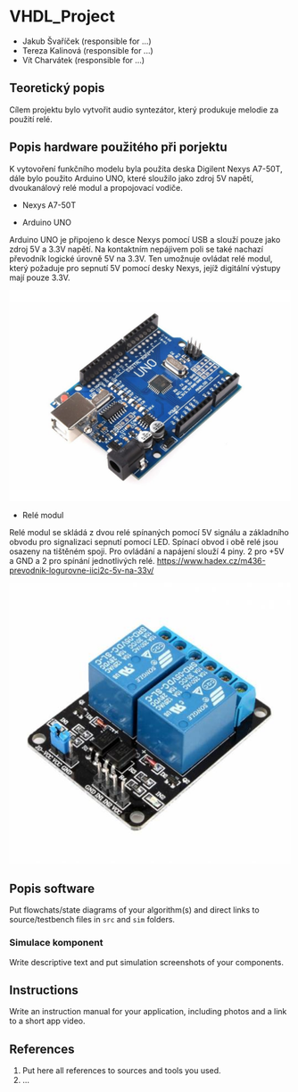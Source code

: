 # VHDL_Project

* Jakub Švaříček (responsible for ...)
* Tereza Kalinová (responsible for ...)
* Vít Charvátek (responsible for ...)

## Teoretický popis

Cílem projektu bylo vytvořit audio syntezátor, který produkuje melodie za použití relé.

## Popis hardware použitého při porjektu

K vytovoření funkčního modelu byla použita deska Digilent Nexys A7-50T, dále bylo použito Arduino UNO, které sloužilo jako zdroj 5V napětí, dvoukanálový relé modul a propojovací vodiče.

* Nexys A7-50T

* Arduino UNO

Arduino UNO je připojeno k desce Nexys pomocí USB a slouží pouze jako zdroj 5V a 3.3V napětí. Na kontaktním nepájivem poli se také nachazí převodník logické úrovně 5V na 3.3V. Ten umožnuje ovládat relé modul, který požaduje pro sepnutí 5V pomocí desky Nexys, jejíž digitální výstupy mají pouze 3.3V.

![arduino_uno](images/arduino_uno.jpg)

* Relé modul

Relé modul se skládá z dvou relé spínaných pomocí 5V signálu a základního obvodu pro signalizaci sepnutí pomocí LED.
Spínací obvod i obě relé jsou osazeny na tištěném spoji. Pro ovládání a napájení slouží 4 piny. 2 pro +5V a GND a 2 pro spínání jednotlivých relé.
https://www.hadex.cz/m436-prevodnik-logurovne-iici2c-5v-na-33v/

![rele_modul](images/rele_modul.jpg)

## Popis software

Put flowchats/state diagrams of your algorithm(s) and direct links to source/testbench files in `src` and `sim` folders. 

### Simulace komponent

Write descriptive text and put simulation screenshots of your components.

## Instructions

Write an instruction manual for your application, including photos and a link to a short app video.

## References

1. Put here all references to sources and tools you used.
2. ...
